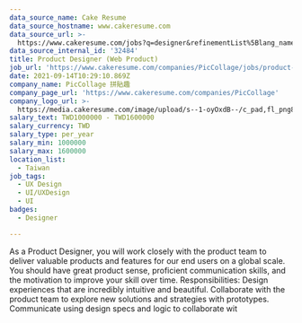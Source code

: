```yaml
---
data_source_name: Cake Resume
data_source_hostname: www.cakeresume.com
data_source_url: >-
  https://www.cakeresume.com/jobs?q=designer&refinementList%5Blang_name%5D%5B0%5D=English&refinementList%5Bsalary_type%5D=per_year
data_source_internal_id: '32484'
title: Product Designer (Web Product)
job_url: 'https://www.cakeresume.com/companies/PicCollage/jobs/product-designer'
date: 2021-09-14T10:29:10.869Z
company_name: PicCollage 拼貼趣
company_page_url: 'https://www.cakeresume.com/companies/PicCollage'
company_logo_url: >-
  https://media.cakeresume.com/image/upload/s--1-oyOxdB--/c_pad,fl_png8,h_200,w_200/v1644811715/zvbx6qkf4ad4ufkxjzj7.png
salary_text: TWD1000000 - TWD1600000
salary_currency: TWD
salary_type: per_year
salary_min: 1000000
salary_max: 1600000
location_list:
  - Taiwan
job_tags:
  - UX Design
  - UI/UXDesign
  - UI
badges:
  - Designer

---
```


As a Product Designer, you will work closely with the product team to deliver valuable products and features for our end users on a global scale. You should have great product sense, proficient communication skills, and the motivation to improve your skill over time. Responsibilities: Design experiences that are incredibly intuitive and beautiful. Collaborate with the product team to explore new solutions and strategies with prototypes. Communicate using design specs and logic to collaborate wit